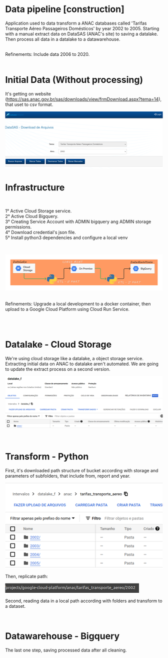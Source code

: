 # Data pipeline [construction]

Application used to data transform a ANAC databases called 'Tarifas Transporte Aéreo Passageiros Domésticos' by year 2002 to 2005. Starting with a manual extract data on DataSAS (ANAC's site) to saving a datalake. Then process all data in a datalake to a datawarehouse.

<br>
Refinements: Include data 2006 to 2020. 
<br><br>

# Initial Data (Without processing)

It's getting on website (https://sas.anac.gov.br/sas/downloads/view/frmDownload.aspx?tema=14), that uset to csv format.

![ana_portal](./images/anac_portal.png)

# Infrastructure

<br>

1° Active Cloud Storage service.<br>
2° Active Cloud Bigquery.<br>
3° Creating Service Account with ADMIN bigquery ang ADMIN storage permissions.<br>
4° Download credential's json file. <br>
5° Install python3 dependencies and configure a local venv

<br>

![architecture](./images/architecture.png)


<br>
Refinements: Upgrade a local development to a docker container, then upload to a Google Cloud Platform using Cloud Run Service.

<br><br>

# Datalake - Cloud Storage

We're using cloud storage like a datalake, a object storage service. Extracting initial data on ANAC to datalake aren't automated. We are going to update the extract process on a second version.

![dtalake_cloud_storage](./images/datalake_cloud_storage.png)

<br>

# Transform - Python 

First, it's downloaded path structure of bucket according with storage and parameters of subfolders, that include from, report and year.

![datalake_folders](./images/datalake_folders.png)

Then, replicate path:

![path_local](./images/path_local.png)

Second, reading data in a local path according with folders and transform to a dataset.


<br>

# Datawarehouse - Bigquery

The last one step, saving processed data after all cleaning.

